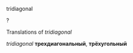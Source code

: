 tridiagonal

?


Translations of _tridiagonal_

_tridiagonal_
**трехдиагональный**, **трёхугольный**